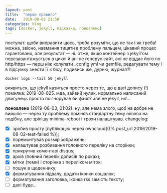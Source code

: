 ```yaml
---
layout: post
title:  "перше правило"
date:   2019-08-02 21:50
categories: blog
tags: [docker, jekyll, підказка, поновлено]
---
```


постулат: щоби виправити щось, треба розуміти, що не так і як треба! можна, звісно, навмання тицяти в проблему пальцем, цікавий процес гарантовано, але результат — ні. отже, якщо контейнер з jekyll'ом перезавантажується в циклі й ані не генерує сайт, ані не віддає його по http/https — перш ніж колупати _config.yml чи gemfile, редагувати тему і в підсумку знести її к бісу, подивись же, дурню, журнал?!

```
docker logs --tail 50 jekyll
```

виявиться, що jekyll казиться просто через те, що в даті допису (!) помилка: 2019-08-025. мда, зайвий нулик. нормально написаний двигунець просто поігнорував би файл? але не jekyll, ніт…

**поновлено** (2019-08-03, 01:02). ну, але нема злого, щоб на добре не вийшло — через ту проблему поміняв стандартну тему minima на подібну, але зрілішу minima-reboot і трохи налаштував. changelog:

- [x] зробив просту [публікацію через owncloud]({% post_url 2019/2019-08-02-test-failed %});
- [x] поремонтував розмір зображень;
- [x] налаштував розбивання головного переліку на сторінки;
- [x] прикрутив коментарі disqus;
- [x] архів (повний перелік дописів по роках);
- [x] мітки (теми) і сторінка з переліком міток;
- [ ] пошук в щоденнику;
- [x] форматування підвалу, додати іконки соціалок;
- [ ] форматування заголовка, іконка rss замість тексту;
- [ ] далі буде…
